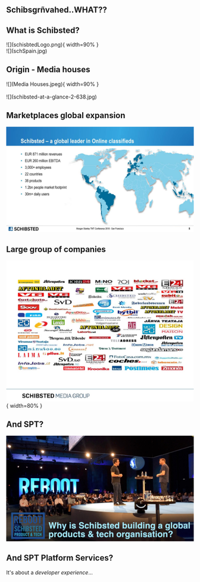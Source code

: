 #

## Schibsgrñvahed..WHAT?? 

## What is Schibsted?
<div id="left">
![](schisbtedLogo.png){ width=90% }
</div>
<div id="right">
![](schSpain.jpg)
</div>

## Origin - Media houses
<div id="left">
![](Media Houses.jpeg){ width=90% }
</div>
<div id="right">
<br>
![](schibsted-at-a-glance-2-638.jpg)
</div>

## Marketplaces global expansion
![](online-classifieds-leader.jpg)

## Large group of companies
![](schibsted-shaping-the-media-of-tomorrow-today-4-1024.jpg){ width=80% }

## And SPT?
![](schreboot.jpg)

## And SPT Platform Services?
It's about a *developer experience*...

<!-- 

## Edge team

## We are actually devops
    
No ops/support team 
    
-->

